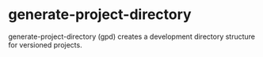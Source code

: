 # generate-project-directory
generate-project-directory (gpd) creates a development directory structure for versioned projects.
